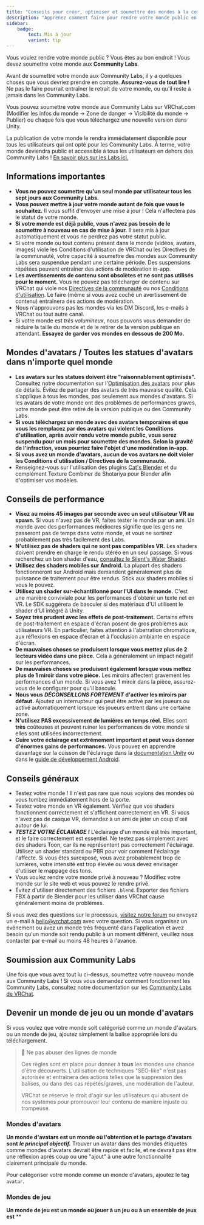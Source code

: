 ```yaml
---
title: "Conseils pour créer, optimiser et soumettre des mondes à la communauté"
description: "Apprenez comment faire pour rendre votre monde public en le soumettant aux Community Labs. Découvrez également des conseils d'optimisation et des astuces pour créer des mondes avatars et des mondes de jeu."
sidebar:
    badge: 
        text: Mis à jour
        variant: tip
---
```


Vous voulez rendre votre monde public ? Vous êtes au bon endroit ! Vous devez soumettre votre monde aux **Community Labs**.

Avant de soumettre votre monde aux Community Labs, il y a quelques choses que vous devriez prendre en compte. **Assurez-vous de tout lire !** Ne pas le faire pourrait entraîner le retrait de votre monde, ou qu'il reste à jamais dans les Community Labs.

Vous pouvez soumettre votre monde aux Community Labs sur VRChat.com (Modifier les infos du monde -> Zone de danger -> Visibilité du monde -> Publier) ou chaque fois que vous téléchargez une nouvelle version dans Unity.

La publication de votre monde le rendra immédiatement disponible pour tous les utilisateurs qui ont opté pour les Community Labs. À terme, votre monde deviendra public et accessible à tous les utilisateurs en dehors des Community Labs ! [En savoir plus sur les Labs ici.](https://docs.vrchat.com/docs/vrchat-community-labs)

## Informations importantes

- **Vous ne pouvez soumettre qu'un seul monde par utilisateur tous les sept jours aux Community Labs.**
- **Vous pouvez mettre à jour votre monde autant de fois que vous le souhaitez.** Il vous suffit d'envoyer une mise à jour ! Cela n'affectera pas le statut de votre monde.
- **Si votre monde est déjà public, vous n'avez pas besoin de le soumettre à nouveau en cas de mise à jour.** Il sera mis à jour automatiquement et vous ne perdrez pas votre statut public.
- Si votre monde ou tout contenu présent dans le monde (vidéos, avatars, images) viole les Conditions d'utilisation de VRChat ou les Directives de la communauté, votre capacité à soumettre des mondes aux Community Labs sera suspendue pendant une certaine période. Des suspensions répétées peuvent entraîner des actions de modération in-app.
- **Les avertissements de contenu sont obsolètes et ne sont pas utilisés pour le moment.** Vous ne pouvez pas télécharger de contenu sur VRChat qui viole nos [Directives de la communauté](https://vrchat.com/community-guidelines) ou nos [Conditions d'utilisation](https://vrchat.com/legal). Le faire (même si vous avez coché un avertissement de contenu) entraînera des actions de modération.
- Nous n'approuvons pas les mondes via les DM Discord, les e-mails à VRChat ou tout autre canal.
- Si votre monde est _très volumineux_, nous pouvons vous demander de réduire la taille du monde et de le retirer de la version publique en attendant. **Essayez de garder vos mondes en dessous de 200 Mo.**

## Mondes d'avatars / Toutes les statues d'avatars dans n'importe quel monde

- **Les avatars sur les statues doivent être "raisonnablement optimisés".** Consultez notre documentation sur l'[Optimisation des avatars](/avatars/avatar-optimizing-tips) pour plus de détails.
  Évitez de partager des avatars de très mauvaise qualité. Cela s'applique à tous les mondes, pas seulement aux mondes d'avatars. Si les avatars de votre monde ont des problèmes de performances graves, votre monde peut être retiré de la version publique ou des Community Labs.
- **Si vous téléchargez un monde avec des avatars temporaires et que vous les remplacez par des avatars qui violent les Conditions d'utilisation, après avoir rendu votre monde public, vous serez suspendu pour un mois pour soumettre des mondes. Selon la gravité de l'infraction, vous pourriez faire l'objet d'une modération in-app.**
- **Si vous avez un monde d'avatars, aucun de vos avatars ne doit violer les Conditions d'utilisation / Directives de la communauté.**
- Renseignez-vous sur l'utilisation des plugins [Cat's Blender](https://github.com/absolute-quantum/cats-blender-plugin) et du complément Texture Combiner de Shotariya pour Blender afin d'optimiser vos modèles.

## Conseils de performance

- **Visez au moins 45 images par seconde avec un seul utilisateur VR au spawn.** Si vous n'avez pas de VR, faites tester le monde par un ami. Un monde avec des performances médiocres signifie que les gens ne passeront pas de temps dans votre monde, et vous ne sortirez probablement pas très facilement des Labs.
- **N'utilisez pas de shaders qui ne sont pas compatibles VR.** Les shaders doivent prendre en charge le rendu stéréo en un seul passage. Si vous recherchez un bon shader d'eau, [consultez le Silent's Water Shader](https://gitlab.com/s-ilent/clear-water).
- **Utilisez des shaders mobiles sur Android.** La plupart des shaders fonctionneront sur Android mais demandent généralement plus de puissance de traitement pour être rendus. Stick aux shaders mobiles si vous le pouvez.
- **Utilisez un shader sur-échantillonné pour l'UI dans le monde.** C'est une manière conviviale pour les performances d'obtenir un texte net en VR. Le SDK suggérera de basculer si des matériaux d'UI utilisent le shader d'UI intégré à Unity.
- **Soyez très prudent avec les effets de post-traitement.** Certains effets de post-traitement en espace d'écran posent de gros problèmes aux utilisateurs VR. En particulier, faites attention à l'aberration chromatique, aux réflexions en espace d'écran et à l'occlusion ambiante en espace d'écran.
- **De mauvaises choses se produisent lorsque vous mettez plus de 2 lecteurs vidéo dans une pièce.** Cela a généralement un impact négatif sur les performances.
- **De mauvaises choses se produisent également lorsque vous mettez plus de 1 miroir dans votre pièce.** Les miroirs affectent gravement les performances d'un monde. Si vous avez 1 miroir dans la pièce, assurez-vous de le configurer pour qu'il bascule.
- **Nous vous** **_DÉCONSEILLONS FORTEMENT_** **d'activer les miroirs par défaut.** Ajoutez un interrupteur qui peut être activé par les joueurs ou activé automatiquement lorsque les joueurs entrent dans une certaine zone.
- **N'utilisez PAS excessivement de lumières en temps réel.** Elles sont **très** coûteuses et peuvent ruiner les performances de votre monde si elles sont utilisées incorrectement.
- **Cuire votre éclairage est extrêmement important et peut vous donner d'énormes gains de performances.** Vous pouvez en apprendre davantage sur la cuisson de l'éclairage dans la [documentation Unity](https://docs.unity3d.com/Manual/progressive-lightmapper.html) ou dans le [guide de développement Android](https://developer.android.com/games/optimize/lighting-for-mobile-games-with-unity#lightmap-baking).

## Conseils généraux

- Testez votre monde ! Il n'est pas rare que nous voyions des mondes où vous tombez immédiatement hors de la porte.
- Testez votre monde en VR également. Vérifiez que vos shaders fonctionnent correctement et s'affichent correctement en VR. Si vous n'avez pas de casque VR, demandez à un ami de jeter un coup d'œil autour de lui.
- **_TESTEZ VOTRE ÉCLAIRAGE !_** L'éclairage d'un monde est très important, et le faire correctement est essentiel. Ne testez pas simplement avec des shaders Toon, car ils ne représentent pas correctement l'éclairage. Utilisez un shader standard ou PBR pour voir comment l'éclairage l'affecte. Si vous êtes surexposé, vous avez probablement trop de lumières, votre intensité est trop élevée ou vous devez envisager d'utiliser le mappage des tons.
- Vous voulez rendre votre monde privé à nouveau ? Modifiez votre monde sur le site web et vous pouvez le rendre privé.
- Évitez d'utiliser directement des fichiers `.blend`. Exporter des fichiers FBX à partir de Blender pour les utiliser dans VRChat cause généralement moins de problèmes.

Si vous avez des questions sur le processus, [visitez notre forum](https://ask.vrchat.com/c/worlds/27) ou envoyez un e-mail à hello@vrchat.com avec votre question. Si vous organisez un événement ou avez un monde très fréquenté dans l'application et avez besoin qu'un monde soit rendu public à un moment différent, veuillez nous contacter par e-mail au moins 48 heures à l'avance.

## Soumission aux Community Labs

Une fois que vous avez tout lu ci-dessus, soumettez votre nouveau monde aux Community Labs ! Si vous vous demandez comment fonctionnent les Community Labs, consultez notre documentation sur les [Community Labs de VRChat](https://docs.vrchat.com/docs/vrchat-community-labs).

## Devenir un monde de jeu ou un monde d'avatars

Si vous voulez que votre monde soit catégorisé comme un monde d'avatars ou un monde de jeu, ajoutez simplement la balise appropriée lors du téléchargement.

> 🚧 Ne pas abuser des lignes de monde
>
> Ces règles sont en place pour donner à **tous** les mondes une chance d'être découverts. L'utilisation de techniques "SEO-like" n'est pas autorisée et entraînera des actions telles que la suppression des balises, ou dans des cas répétés/graves, une modération de l'auteur.
>
> VRChat se réserve le droit d'agir sur les utilisateurs qui abusent de nos systèmes pour promouvoir leur contenu de manière injuste ou trompeuse.

### Mondes d'avatars

**Un monde d'avatars est un monde où l'obtention et le partage d'avatars sont** **_le principal objectif._** Trouver un avatar dans des mondes étiquetés comme mondes d'avatars devrait être rapide et facile, et ne devrait pas être une réflexion après coup ou une "ajout" à une autre fonctionnalité clairement principale du monde.

Pour catégoriser votre monde comme un monde d'avatars, ajoutez le tag `avatar`.

### Mondes de jeu

**Un monde de jeu est un monde où jouer à un jeu ou à un ensemble de jeux est** **